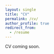 ```yaml
---
layout: single
title: "CV"
permalink: /cv/
author_profile: true
redirect_from:
  - /resume
---
```


CV coming soon.
